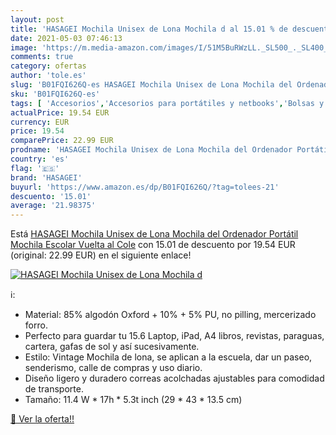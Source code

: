 ```yaml
---
layout: post
title: 'HASAGEI Mochila Unisex de Lona Mochila d al 15.01 % de descuento'
date: 2021-05-03 07:46:13
image: 'https://m.media-amazon.com/images/I/51M5BuRWzLL._SL500_._SL400_.jpg'
comments: true
category: ofertas
author: 'tole.es'
slug: 'B01FQI626Q-es HASAGEI Mochila Unisex de Lona Mochila del Ordenador...'
sku: 'B01FQI626Q-es'
tags: [ 'Accesorios','Accesorios para portátiles y netbooks','Bolsas y fundas para portátiles y netbooks','Informática','Mochilas para portátiles y netbooks','escolar','hasagei','mochila','unisex', ]
actualPrice: 19.54 EUR
currency: EUR
price: 19.54
comparePrice: 22.99 EUR
prodname: 'HASAGEI Mochila Unisex de Lona Mochila del Ordenador Portátil Mochila Escolar Vuelta al Cole'
country: 'es'
flag: '🇪🇸'
brand: 'HASAGEI'
buyurl: 'https://www.amazon.es/dp/B01FQI626Q/?tag=tolees-21'
descuento: '15.01'
average: '21.98375'
---
```


Está [HASAGEI Mochila Unisex de Lona Mochila del Ordenador Portátil Mochila Escolar Vuelta al Cole](https://www.amazon.es/dp/B01FQI626Q/?tag=tolees-21) con 15.01 de descuento por 19.54 EUR (original: 22.99 EUR) en el siguiente enlace!

[![HASAGEI Mochila Unisex de Lona Mochila d](https://m.media-amazon.com/images/I/51M5BuRWzLL._SL500_._SL400_.jpg)](https://www.amazon.es/dp/B01FQI626Q/?tag=tolees-21)

ℹ️:

- Material: 85% algodón Oxford + 10% + 5% PU, no pilling, mercerizado forro.
- Perfecto para guardar tu 15.6 Laptop, iPad, A4 libros, revistas, paraguas, cartera, gafas de sol y así sucesivamente.
- Estilo: Vintage Mochila de lona, se aplican a la escuela, dar un paseo, senderismo, calle de compras y uso diario.
- Diseño ligero y duradero correas acolchadas ajustables para comodidad de transporte.
- Tamaño: 11.4 W * 17h * 5.3t inch (29 * 43 * 13.5 cm)

[🛒 Ver la oferta!!](https://www.amazon.es/dp/B01FQI626Q/?tag=tolees-21)
